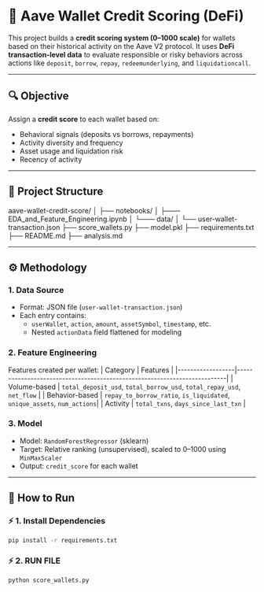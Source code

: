 # 🏦 Aave Wallet Credit Scoring (DeFi)

This project builds a **credit scoring system (0–1000 scale)** for wallets based on their historical activity on the Aave V2 protocol. It uses **DeFi transaction-level data** to evaluate responsible or risky behaviors across actions like `deposit`, `borrow`, `repay`, `redeemunderlying`, and `liquidationcall`.

---

## 🔍 Objective

Assign a **credit score** to each wallet based on:
- Behavioral signals (deposits vs borrows, repayments)
- Activity diversity and frequency
- Asset usage and liquidation risk
- Recency of activity

---

## 📁 Project Structure

aave-wallet-credit-score/ 
│
├── notebooks/
│   ├─── EDA_and_Feature_Engineering.ipynb
│   └─── data/
│        └── user-wallet-transaction.json
├── score_wallets.py
├── model.pkl
├── requirements.txt
├── README.md
├── analysis.md

---

## ⚙️ Methodology

### 1. Data Source
- Format: JSON file (`user-wallet-transaction.json`)
- Each entry contains:
  - `userWallet`, `action`, `amount`, `assetSymbol`, `timestamp`, etc.
  - Nested `actionData` field flattened for modeling

### 2. Feature Engineering
Features created per wallet:
| Category         | Features                                                                 |
|------------------|--------------------------------------------------------------------------|
| Volume-based     | `total_deposit_usd`, `total_borrow_usd`, `total_repay_usd`, `net_flow`  |
| Behavior-based   | `repay_to_borrow_ratio`, `is_liquidated`, `unique_assets`, `num_actions`|
| Activity         | `total_txns`, `days_since_last_txn`                                     |

### 3. Model
- Model: `RandomForestRegressor` (sklearn)
- Target: Relative ranking (unsupervised), scaled to 0–1000 using `MinMaxScaler`
- Output: `credit_score` for each wallet

---

## 🚀 How to Run

### ⚡ 1. Install Dependencies

```bash
pip install -r requirements.txt
```
### ⚡ 2. RUN FILE

```bash
python score_wallets.py
